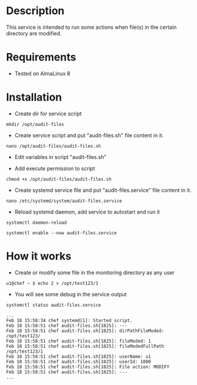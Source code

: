 # Description

This service is intended to run some actions when file(s) in the certain directory are modified.

# Requirements

- Tested on AlmaLinux 8

# Installation

- Create dir for service script

```
mkdir /opt/audit-files
```

- Create service script and put "audit-files.sh" file content in it.

```
nano /opt/audit-files/audit-files.sh
```

- Edit variables in script "audit-files.sh"

- Add execute permission to script

```
chmod +x /opt/audit-files/audit-files.sh
```

- Create systemd service file and put "audit-files.service" file content in it.

```
nano /etc/systemd/system/audit-files.service
```

- Reload systemd daemon, add service to autostart and run it

```
systemctl daemon-reload
```
```
systemctl enable --now audit-files.service
```

# How it works

- Create or modify some file in the monitoring directory as any user

```
u1@chef ~ $ echo 2 > /opt/test123/1
```

- You will see some debug in the service output

```systemctl status audit-files.service```
```
...
Feb 18 15:58:34 chef systemd[1]: Started script.
Feb 18 15:58:51 chef audit-files.sh[1825]: ---
Feb 18 15:58:51 chef audit-files.sh[1825]: dirPathFileModed: /opt/test123/
Feb 18 15:58:51 chef audit-files.sh[1825]: fileModed: 1
Feb 18 15:58:51 chef audit-files.sh[1825]: fileModedFullPath /opt/test123/1
Feb 18 15:58:51 chef audit-files.sh[1825]: userName: u1
Feb 18 15:58:51 chef audit-files.sh[1825]: userId: 1000
Feb 18 15:58:51 chef audit-files.sh[1825]: File action: MODIFY
Feb 18 15:58:51 chef audit-files.sh[1825]: ---
...
```
